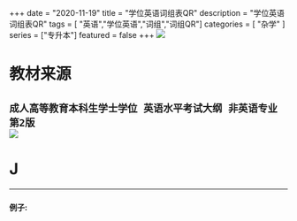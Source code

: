 +++
date = "2020-11-19"
title = "学位英语词组表QR"
description = "学位英语词组表QR"
tags = [ "英语","学位英语","词组","词组QR"]
categories = [
    "杂学"
]
series = ["专升本"]
featured = false
+++
![](https://gitee.com/lalalaxiaowifi/pictures/raw/master/image/%E6%97%A5%E5%B8%B8%E6%90%AC%E7%A0%96%E5%A4%B4.png)
# 教材来源
````成人高等教育本科生学士学位 英语水平考试大纲 非英语专业 第2版````<br>
![](https://gitee.com/lalalaxiaowifi/pictures/raw/master/image/20201119160558.png)
---
# J
---
### 
**例子:**<br>

